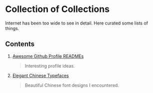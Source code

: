 # Collection of Collections
Internet has been too wide to see in detail. Here curated some lists of things.

## Contents

1. [Awesome Github Profile READMEs](Awesome-Profile-README.md)
    > Interesting profile ideas.
  
2. [Elegant Chinese Typefaces](Collection-of-Chinese-Typefaces.md)
    > Beautiful Chinese font designs I encountered.
